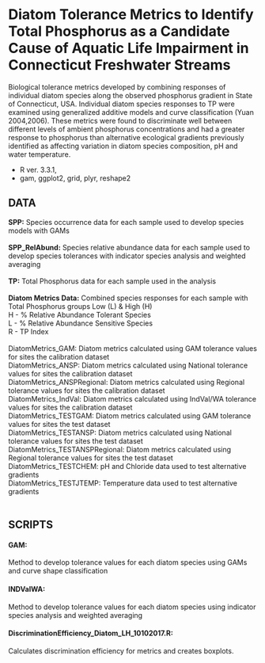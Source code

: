 # Diatom Tolerance Metrics to Identify Total Phosphorus as a Candidate Cause of Aquatic Life Impairment in Connecticut Freshwater Streams

Biological tolerance metrics developed by combining responses of individual diatom species along the observed phosphorus gradient in State of Connecticut, USA.  Individual diatom species responses to TP were examined using generalized additive models and curve classification (Yuan 2004,2006). These metrics were found to discriminate well between different levels of ambient phosphorus concentrations and had a greater response to phosphorus than alternative ecological gradients previously identified as affecting variation in diatom species composition, pH and water temperature.  

* R ver. 3.3.1, 
* gam, ggplot2, grid, plyr, reshape2

## DATA

**SPP:** 
Species occurrence data for each sample used to develop species models with GAMs <br> <br>
**SPP_RelAbund:**
Species relative abundance data for each sample used to develop species tolerances with indicator species analysis and weighted averaging<br> <br>
**TP:** 
Total Phosphorus data for each sample used in the analysis <br> <br>
**Diatom Metrics Data:** 
Combined species responses for each sample with Total Phosphorus groups Low (L) & High (H) <br>
H - % Relative Abundance Tolerant Species <br>
L - % Relative Abundance Sensitive Species <br>
R - TP Index<br> <br>
DiatomMetrics_GAM: Diatom metrics calculated using GAM tolerance values for sites the calibration dataset<br>
DiatomMetrics_ANSP: Diatom metrics calculated using National tolerance values for sites the calibration dataset<br>
DiatomMetrics_ANSPRegional:  Diatom metrics calculated using Regional tolerance values for sites the calibration dataset<br>
DiatomMetrics_IndVal:  Diatom metrics calculated using IndVal/WA tolerance values for sites the calibration dataset<br>
DiatomMetrics_TESTGAM:  Diatom metrics calculated using GAM tolerance values for sites the test dataset<br>
DiatomMetrics_TESTANSP: Diatom metrics calculated using National tolerance values for sites the test dataset<br>
DiatomMetrics_TESTANSPRegional: Diatom metrics calculated using Regional tolerance values for sites the test dataset<br>
DiatomMetrics_TESTCHEM:  pH and Chloride data used to test alternative gradients<br>
DiatomMetrics_TESTJTEMP:  Temperature data used to test alternative gradients<br> <br>

## SCRIPTS

#### GAM:  
Method to develop tolerance values for each diatom species using GAMs and curve shape classification
#### INDValWA:
Method to develop tolerance values for each diatom species using indicator species analysis and weighted averaging
#### DiscriminationEfficiency_Diatom_LH_10102017.R:
Calculates discrimination efficiency for metrics and creates boxplots.<br><br>
